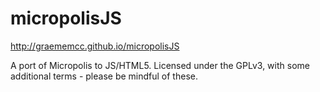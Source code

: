 micropolisJS
============

http://graememcc.github.io/micropolisJS

A port of Micropolis to JS/HTML5. Licensed under the GPLv3, with some additional terms - please be mindful of these.
